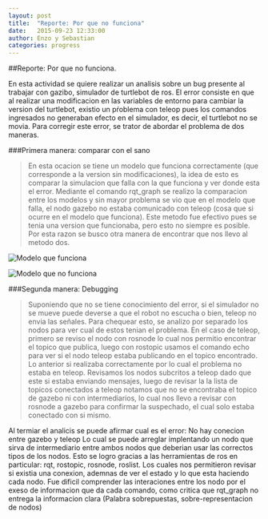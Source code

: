 ```yaml
---
layout: post
title:  "Reporte: Por que no funciona"
date:   2015-09-23 12:33:00
author: Enzo y Sebastian
categories: progress
---
```


##Reporte: Por que no funciona.

En esta actividad se quiere realizar un analisis sobre un bug presente al trabajar con gazibo, simulador de turtlebot de ros.
El error consiste en que al realizar una modificacion en las variables de entorno para cambiar la version del turtlebot, existio un pŕoblema con teleop pues los comandos ingresados no generaban efecto en el simulador, es decir, el turtlebot no se movia.
Para corregir este error, se trator de abordar el problema de dos maneras.

###Primera manera: comparar con el sano

>En esta ocacion se tiene un modelo que funciona correctamente (que corresponde a la version sin modificaciones), la idea de esto es comparar la simulacion que falla con la que funciona y ver donde esta el error.
>Mediante el comando rqt_graph se realizo la comparacion entre los modelos y sin mayor problema se vio que en el modelo que falla, el nodo gazebo no estaba comunicado con teleop (cosa que si ocurre en el modelo que funciona).
>Este metodo fue efectivo pues se tenia una version que funcionaba, pero esto no siempre es posible. Por esta razon se busco otra manera de encontrar que nos llevo al metodo dos.

![Modelo que funciona]({{site.baseurl}}/assets/week-progress/funca.png)

![Modelo que no funciona]({{site.baseurl}}/assets/week-progress/nofunca.png)

###Segunda manera: Debugging

>Suponiendo que no se tiene conocimiento del error, si el simulador no se mueve puede deverse a que el robot no escucha o bien, teleop no envia las señales.
>Para chequear esto, se analizo por separado los nodos para  ver cual de estos tenian el problema.
>En el caso de teleop, primero se reviso el nodo con rosnode lo cual nos permitio encontrar el topico que publica, luego con rostopic usamos el comando echo para ver si el nodo teleop estaba publicando en el topico encontrado. Lo anterior si realizaba correctamente por lo cual el problema no estaba en teleop.
>Revisamos los nodos subcritos a teleop dado que este si estaba enviando mensajes, luego de revisar la la lista de topicos conectados a teleop notamos que no se encontraba el topico de gazebo ni con intermediarios, lo cual nos llevo a revisar con rosnode a gazebo para confirmar la suspechado, el cual solo estaba conectado con si mismo.

Al termiar el analicis se puede afirmar cual es el error:
No hay conecion entre gazebo y teleop
Lo cual se puede arreglar implentando un nodo que sirva de intermediario entre ambos nodos que deberian usar las correctos tipos de los nodos.
Esto se logro gracias a las herramientas de ros en particular: rqt, rostopic, rosnode, roslist. Los cuales nos permitieron revisar si existia una conexion, ademnas de  ver el estado y lo que esta haciendo cada nodo.
Fue dificil comprender las interaciones entre los nodo por el exeso de informacion que da cada comando, como critica que rqt_graph no entrega la informacion clara (Palabra sobrepuestas, sobre-representacion de nodos)
